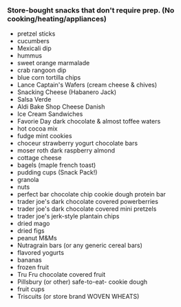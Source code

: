 ### Store-bought snacks that don't require prep. (No cooking/heating/appliances)

- pretzel sticks
- cucumbers
- Mexicali dip
- hummus
- sweet orange marmalade
- crab rangoon dip
- blue corn tortilla chips
- Lance Captain's Wafers (cream cheese & chives)
- Snacking Cheese (Habanero Jack)
- Salsa Verde
- Aldi Bake Shop Cheese Danish
- Ice Cream Sandwiches
- Favorie Day dark chocolate & almost toffee waters
- hot cocoa mix
- fudge mint cookies
- choceur strawberry yogurt chocolate bars
- moser roth dark raspberry almond
- cottage cheese
- bagels (maple french toast)
- pudding cups (Snack Pack!)
- granola
- nuts
- perfect bar chocolate chip cookie dough protein bar
- trader joe's dark chocolate covered powerberries
- trader joe's dark chocolate covered mini pretzels
- trader joe's jerk-style plantain chips
- dried mago
- dried figs
- peanut M&Ms
- Nutragrain bars (or any generic cereal bars)
- flavored yogurts
- bananas
- frozen fruit
- Tru Fru chocolate covered fruit
- Pillsbury (or other) safe-to-eat- cookie dough
- fruit cups
- Triscuits (or store brand WOVEN WHEATS)

